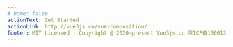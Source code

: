 ```yaml
---
# home: false 
actionText: Get Started
actionLink: http://vue3js.cn/vue-composition/
footer: MIT Licensed | Copyright @ 2020-present Vue3js.cn 京ICP备15001338号-6
---
```


<div class="features">
  <Card />
</div>


